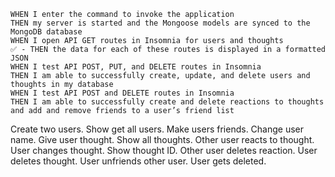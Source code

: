 ```GIVEN a social network API
WHEN I enter the command to invoke the application
THEN my server is started and the Mongoose models are synced to the MongoDB database
WHEN I open API GET routes in Insomnia for users and thoughts
✅ - THEN the data for each of these routes is displayed in a formatted JSON
WHEN I test API POST, PUT, and DELETE routes in Insomnia
THEN I am able to successfully create, update, and delete users and thoughts in my database
WHEN I test API POST and DELETE routes in Insomnia
THEN I am able to successfully create and delete reactions to thoughts and add and remove friends to a user’s friend list
```

Create two users.
Show get all users.
Make users friends.
Change user name.
Give user thought.
Show all thoughts.
Other user reacts to thought.
User changes thought.
Show thought ID.
Other user deletes reaction.
User deletes thought.
User unfriends other user.
User gets deleted.